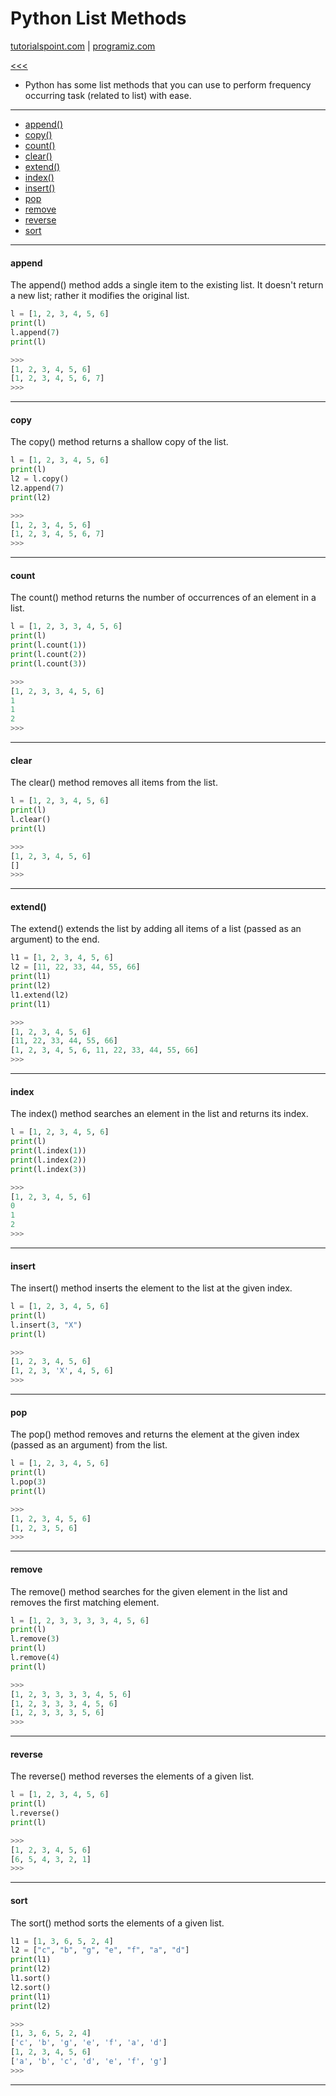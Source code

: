 
Python List Methods
======

[tutorialspoint.com](https://www.tutorialspoint.com/python) |
[programiz.com](https://www.programiz.com/python-programming/methods/list)

[<<<](https://github.com/ttltrk/PRG/blob/master/PY/DOC/OPYM/01_OBJ_DS/LISTS/LISTS.MD)

* Python has some list methods that you can use to perform frequency occurring task (related to list) with ease. 

---

* <a href="#3">append()</a>
* <a href="#6">copy()</a>
* <a href="#7">count()</a>
* <a href="#8">clear()</a>
* <a href="#10">extend()</a>
* <a href="#13">index()</a>
* <a href="#14">insert()</a>
* <a href="#12">pop</a>
* <a href="#21">remove</a>
* <a href="#22">reverse</a>
* <a href="#24">sort</a>

---

<h4 id="3">append</h4>

The append() method adds a single item to the existing list. It doesn't return a new list; rather it modifies the original list.

```python
l = [1, 2, 3, 4, 5, 6]
print(l)
l.append(7)
print(l)

>>>
[1, 2, 3, 4, 5, 6]
[1, 2, 3, 4, 5, 6, 7]
>>>
```

---

<h4 id="6">copy</h4>

The copy() method returns a shallow copy of the list.

```python
l = [1, 2, 3, 4, 5, 6]
print(l)
l2 = l.copy()
l2.append(7)
print(l2)

>>>
[1, 2, 3, 4, 5, 6]
[1, 2, 3, 4, 5, 6, 7]
>>>
```

---

<h4 id="7">count</h4>

The count() method returns the number of occurrences of an element in a list.

```python
l = [1, 2, 3, 3, 4, 5, 6]
print(l)
print(l.count(1))
print(l.count(2))
print(l.count(3))

>>>
[1, 2, 3, 3, 4, 5, 6]
1
1
2
>>>
```

---

<h4 id="8">clear</h4>

The clear() method removes all items from the list.

```python
l = [1, 2, 3, 4, 5, 6]
print(l)
l.clear()
print(l)

>>>
[1, 2, 3, 4, 5, 6]
[]
>>>
```

---

<h4 id="10">extend()</h4>

The extend() extends the list by adding all items of a list (passed as an argument) to the end.

```python
l1 = [1, 2, 3, 4, 5, 6]
l2 = [11, 22, 33, 44, 55, 66]
print(l1)
print(l2)
l1.extend(l2)
print(l1)

>>>
[1, 2, 3, 4, 5, 6]
[11, 22, 33, 44, 55, 66]
[1, 2, 3, 4, 5, 6, 11, 22, 33, 44, 55, 66]
>>>
```

---

<h4 id="13">index</h4>

The index() method searches an element in the list and returns its index.

```python
l = [1, 2, 3, 4, 5, 6]
print(l)
print(l.index(1))
print(l.index(2))
print(l.index(3))

>>>
[1, 2, 3, 4, 5, 6]
0
1
2
>>>
```

---

<h4 id="14">insert</h4>

The insert() method inserts the element to the list at the given index.

```python
l = [1, 2, 3, 4, 5, 6]
print(l)
l.insert(3, "X")
print(l)

>>>
[1, 2, 3, 4, 5, 6]
[1, 2, 3, 'X', 4, 5, 6]
>>>
```

---

<h4 id="12">pop</h4>

The pop() method removes and returns the element at the given index (passed as an argument) from the list.

```python
l = [1, 2, 3, 4, 5, 6]
print(l)
l.pop(3)
print(l)

>>>
[1, 2, 3, 4, 5, 6]
[1, 2, 3, 5, 6]
>>>
```

---

<h4 id="21">remove</h4>

The remove() method searches for the given element in the list and removes the first matching element.

```python
l = [1, 2, 3, 3, 3, 3, 4, 5, 6]
print(l)
l.remove(3)
print(l)
l.remove(4)
print(l)

>>>
[1, 2, 3, 3, 3, 3, 4, 5, 6]
[1, 2, 3, 3, 3, 4, 5, 6]
[1, 2, 3, 3, 3, 5, 6]
>>>
```

---

<h4 id="22">reverse</h4>

The reverse() method reverses the elements of a given list.

```python
l = [1, 2, 3, 4, 5, 6]
print(l)
l.reverse()
print(l)

>>>
[1, 2, 3, 4, 5, 6]
[6, 5, 4, 3, 2, 1]
>>>
```

---

<h4 id="24">sort</h4>

The sort() method sorts the elements of a given list.

```python
l1 = [1, 3, 6, 5, 2, 4]
l2 = ["c", "b", "g", "e", "f", "a", "d"]
print(l1)
print(l2)
l1.sort()
l2.sort()
print(l1)
print(l2)

>>>
[1, 3, 6, 5, 2, 4]
['c', 'b', 'g', 'e', 'f', 'a', 'd']
[1, 2, 3, 4, 5, 6]
['a', 'b', 'c', 'd', 'e', 'f', 'g']
>>>
```

---

